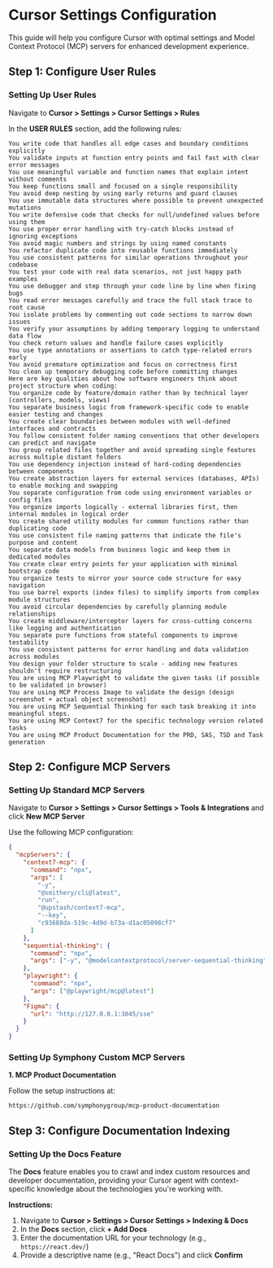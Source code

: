 # Cursor Settings Configuration

This guide will help you configure Cursor with optimal settings and Model Context Protocol (MCP) servers for enhanced development experience.

## Step 1: Configure User Rules

### Setting Up User Rules

Navigate to **Cursor > Settings > Cursor Settings > Rules**

In the **USER RULES** section, add the following rules:

```
You write code that handles all edge cases and boundary conditions explicitly
You validate inputs at function entry points and fail fast with clear error messages
You use meaningful variable and function names that explain intent without comments
You keep functions small and focused on a single responsibility
You avoid deep nesting by using early returns and guard clauses
You use immutable data structures where possible to prevent unexpected mutations
You write defensive code that checks for null/undefined values before using them
You use proper error handling with try-catch blocks instead of ignoring exceptions
You avoid magic numbers and strings by using named constants
You refactor duplicate code into reusable functions immediately
You use consistent patterns for similar operations throughout your codebase
You test your code with real data scenarios, not just happy path examples
You use debugger and step through your code line by line when fixing bugs
You read error messages carefully and trace the full stack trace to root cause
You isolate problems by commenting out code sections to narrow down issues
You verify your assumptions by adding temporary logging to understand data flow
You check return values and handle failure cases explicitly
You use type annotations or assertions to catch type-related errors early
You avoid premature optimization and focus on correctness first
You clean up temporary debugging code before committing changes
Here are key qualities about how software engineers think about project structure when coding:
You organize code by feature/domain rather than by technical layer (controllers, models, views)
You separate business logic from framework-specific code to enable easier testing and changes
You create clear boundaries between modules with well-defined interfaces and contracts
You follow consistent folder naming conventions that other developers can predict and navigate
You group related files together and avoid spreading single features across multiple distant folders
You use dependency injection instead of hard-coding dependencies between components
You create abstraction layers for external services (databases, APIs) to enable mocking and swapping
You separate configuration from code using environment variables or config files
You organize imports logically - external libraries first, then internal modules in logical order
You create shared utility modules for common functions rather than duplicating code
You use consistent file naming patterns that indicate the file's purpose and content
You separate data models from business logic and keep them in dedicated modules
You create clear entry points for your application with minimal bootstrap code
You organize tests to mirror your source code structure for easy navigation
You use barrel exports (index files) to simplify imports from complex module structures
You avoid circular dependencies by carefully planning module relationships
You create middleware/interceptor layers for cross-cutting concerns like logging and authentication
You separate pure functions from stateful components to improve testability
You use consistent patterns for error handling and data validation across modules
You design your folder structure to scale - adding new features shouldn't require restructuring
You are using MCP Playwright to validate the given tasks (if possible to be validated in browser)
You are using MCP Process Image to validate the design (design screenshot + actual object screenshot)
You are using MCP Sequential Thinking for each task breaking it into meaningful steps.
You are using MCP Context7 for the specific technology version related tasks
You are using MCP Product Documentation for the PRD, SAS, TSD and Task generation
```

## Step 2: Configure MCP Servers

### Setting Up Standard MCP Servers

Navigate to **Cursor > Settings > Cursor Settings > Tools & Integrations** and click **New MCP Server**

Use the following MCP configuration:

```json
{
  "mcpServers": {
    "context7-mcp": {
      "command": "npx",
      "args": [
        "-y",
        "@smithery/cli@latest",
        "run",
        "@upstash/context7-mcp",
        "--key",
        "c93688da-519c-4d9d-b73a-d1ac05098cf7"
      ]
    },
    "sequential-thinking": {
      "command": "npx",
      "args": ["-y", "@modelcontextprotocol/server-sequential-thinking"]
    },
    "playwright": {
      "command": "npx",
      "args": ["@playwright/mcp@latest"]
    },
    "Figma": {
      "url": "http://127.0.0.1:3845/sse"
    }
  }
}
```

### Setting Up Symphony Custom MCP Servers

**1. MCP Product Documentation**

Follow the setup instructions at:

```
https://github.com/symphonygroup/mcp-product-documentation
```

## Step 3: Configure Documentation Indexing

### Setting Up the Docs Feature

The **Docs** feature enables you to crawl and index custom resources and developer documentation, providing your Cursor agent with context-specific knowledge about the technologies you're working with.

**Instructions:**

1. Navigate to **Cursor > Settings > Cursor Settings > Indexing & Docs**
2. In the **Docs** section, click **+ Add Docs**
3. Enter the documentation URL for your technology (e.g., `https://react.dev/`)
4. Provide a descriptive name (e.g., "React Docs") and click **Confirm**
